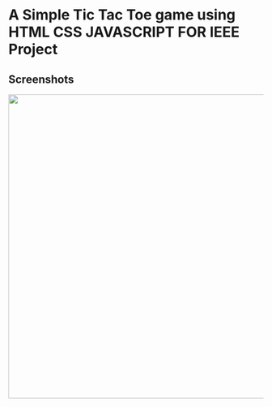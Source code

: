 # A Simple Tic Tac Toe game using HTML CSS JAVASCRIPT FOR **IEEE** Project

## Screenshots

<img src="https://github.com/APXD-git/Tic-Tac-Toe/blob/main/tic.jpg"  width="600" align='center'>
